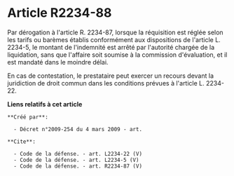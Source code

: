 # Article R2234-88

Par dérogation à l'article R. 2234-87, lorsque la réquisition est réglée selon les tarifs ou barèmes établis conformément aux
dispositions de l'article L. 2234-5, le montant de l'indemnité est arrêté par l'autorité chargée de la liquidation, sans que
l'affaire soit soumise à la commission d'évaluation, et il est mandaté dans le moindre délai. 

En cas de contestation, le prestataire peut exercer un recours devant la juridiction de droit commun dans les conditions
prévues à l'article L. 2234-22.

**Liens relatifs à cet article**

	**Créé par**:

	  - Décret n°2009-254 du 4 mars 2009 - art.

	**Cite**:

	  - Code de la défense. - art. L2234-22 (V)
	  - Code de la défense. - art. L2234-5 (V)
	  - Code de la défense. - art. R2234-87 (V)

